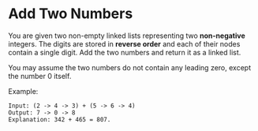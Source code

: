 # Add Two Numbers

You are given two non-empty linked lists representing two
**non-negative** integers. The digits are stored in **reverse order**
and each of their nodes contain a single digit. Add the two numbers and
return it as a linked list.

You may assume the two numbers do not contain any leading zero, except
the number 0 itself.

Example:

```
Input: (2 -> 4 -> 3) + (5 -> 6 -> 4)
Output: 7 -> 0 -> 8
Explanation: 342 + 465 = 807.
```